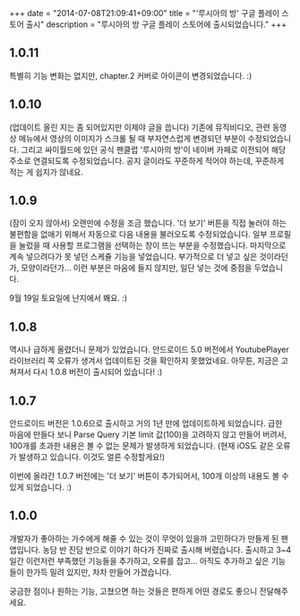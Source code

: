 +++
date = "2014-07-08T21:09:41+09:00"
title = "'루시아의 방' 구글 플레이 스토어 출시"
description = "루시아의 방 구글 플레이 스토어에 출시되었습니다."
+++

## 1.0.11

특별히 기능 변화는 없지만, chapter.2 커버로 아이콘이 변경되었습니다. :)

## 1.0.10

(업데이트 올린 지는 좀 되어있지만 이제야 글을 씁니다)
기존에 뮤직비디오, 관련 동영상 메뉴에서 영상의 이미지가 스크롤 될 때 부자연스럽게 변경되던 부분이 수정되었습니다. 그리고 싸이월드에 있던 공식 팬클럽 '루시아의 방'이 네이버 카페로 이전되어 해당 주소로 연결되도록 수정되었습니다. 공지 글이라도 꾸준하게 적어야 하는데, 꾸준하게 적는 게 쉽지가 않네요.

## 1.0.9

(잠이 오지 않아서) 오랜만에 수정을 조금 했습니다. '더 보기' 버튼을 직접 눌러야 하는 불편함을 없애기 위해서 자동으로 다음 내용을 불러오도록 수정되었습니다. 일부 프로필을 눌렀을 때 사용할 프로그램을 선택하는 창이 뜨는 부분을 수정했습니다. 마지막으로 계속 넣으려다가 못 넣던 스케쥴 기능을 넣었습니다. 부가적으로 더 넣고 싶은 것이라던가, 모양이라던가... 이런 부분은 마음에 들지 않지만, 일단 넣는 것에 중점을 두었습니다. 

9월 19일 토요일에 난지에서 봬요. :)

## 1.0.8

역시나 급하게 올렸더니 문제가 있었습니다. 안드로이드 5.0 버전에서 YoutubePlayer 라이브러리 쪽 오류가 생겨서 업데이트된 것을 확인하지 못했었네요. 아무튼, 지금은 고쳐져서 다시 1.0.8 버전이 출시되어 있습니다! :)

## 1.0.7

안드로이드 버전은 1.0.6으로 출시하고 거의 1년 만에 업데이트하게 되었습니다. 급한 마음에 만들다 보니 Parse Query 기본 limit 값(100)을 고려하지 않고 만들어 버려서, 100개를 초과한 내용은 볼 수 없는 문제가 발생하게 되었습니다.
(현재 iOS도 같은 오류가 발생하고 있습니다. 이것도 얼른 수정할게요!)

이번에 올라간 1.0.7 버전에는 '더 보기' 버튼이 추가되어서, 100개 이상의 내용도 볼 수 있게 되었습니다. :)

## 1.0.0

개발자가 좋아하는 가수에게 해줄 수 있는 것이 무엇이 있을까 고민하다가 만들게 된 팬 앱입니다. 농담 반 진담 반으로 이야기 하다가 진짜로 출시해 버렸습니다. 출시하고 3~4일간 이런저런 부족했던 기능들을 추가하고, 오류를 잡고... 아직도 추가하고 싶은 기능들이 한가득 밀려 있지만, 차차 만들어 가겠습니다.

궁금한 점이나 원하는 기능, 고쳤으면 하는 것들은 편하게 어떤 경로도 좋으니 전달해주세요.
